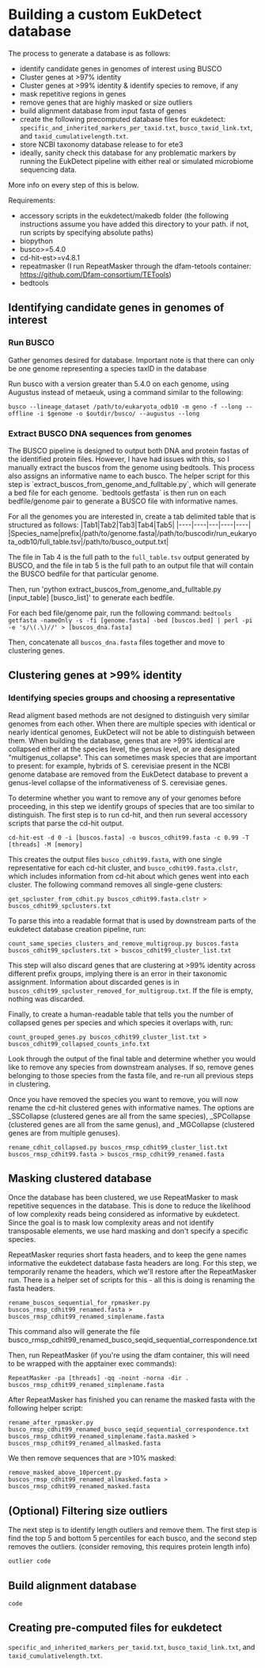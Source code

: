 <h1>Building a custom EukDetect database</h1>

The process to generate a database is as follows:
- identify candidate genes in genomes of interest using BUSCO
- Cluster genes at >97% identity
- Cluster genes at >99% identity & identify species to remove, if any
- mask repetitive regions in genes
- remove genes that are highly masked or size outliers
- build alignment database from input fasta of genes
- create the following precomputed database files for eukdetect: `specific_and_inherited_markers_per_taxid.txt`, `busco_taxid_link.txt`, and `taxid_cumulativelength.txt`.
- store NCBI taxonomy database release to for ete3
- ideally, sanity check this database for any problematic markers by running the EukDetect pipeline with either real or simulated microbiome sequencing data.


More info on every step of this is below.


Requirements:
- accessory scripts in the eukdetect/makedb folder (the following instructions assume you have added this directory to your path. if not, run scripts by specifying absolute paths)
- biopython
- busco>=5.4.0
- cd-hit-est>=v4.8.1
- repeatmasker (I run RepeatMasker through the dfam-tetools container: https://github.com/Dfam-consortium/TETools)
- bedtools

<h2>Identifying candidate genes in genomes of interest</h2>
<h3>Run BUSCO</h3>
Gather genomes desired for database. Important note is that there can only be one genome representing a species taxID in the database

Run busco with a version greater than 5.4.0 on each genome, using Augustus instead of metaeuk, using a command similar to the following: 

`busco --lineage_dataset /path/to/eukaryota_odb10 -m geno -f --long --offline -i $genome -o $outdir/busco/ --augustus --long`

<h3>Extract BUSCO DNA sequences from genomes</h3>
The BUSCO pipeline is designed to output both DNA and protein fastas of the identified protein files. However, I have had issues with this, so I manually extract the buscos from the genome using bedtools. This process also assigns an informative name to each busco. The helper script for this step is `extract_buscos_from_genome_and_fulltable.py`, which will generate a bed file for each genome. `bedtools getfasta` is then run on each bedfile/genome pair to generate a BUSCO file with informative names.

For all the genomes you are interested in, create a tab delimited table that is structured as follows:
|Tab1|Tab2|Tab3|Tab4|Tab5|
|----|----|---|----|----|
|Species_name|prefix|/path/to/genome.fasta|/path/to/buscodir/run_eukaryota_odb10/full_table.tsv|/path/to/busco_output.txt|

The file in Tab 4 is the full path to the `full_table.tsv` output generated by BUSCO, and the file in tab 5 is the full path to an output file that will contain the BUSCO bedfile for that particular genome.

Then, run 'python extract_buscos_from_genome_and_fulltable.py [input_table] [busco_list]' to generate each bedfile.

For each bed file/genome pair, run the following command:
`bedtools getfasta -nameOnly -s -fi [genome.fasta] -bed [buscos.bed] | perl -pi -e 's/\(.\)//' > [buscos_dna.fasta]`

Then, concatenate all `buscos_dna.fasta` files together and move to clustering genes.

<h2>Clustering genes at >99% identity</h2>

<h3>Identifying species groups and choosing a representative</h3>

Read aligment based methods are not designed to distinguish very similar genomes from each other. When there are multiple species with identical or nearly identical genomes, EukDetect will not be able to distinguish between them. When building the database, genes that are >99% identical are collapsed either at the species level, the genus level, or are designated "multigenus_collapse". This can sometimes mask species that are important to present: for example, hybrids of S. cerevisiae present in the NCBI genome database are removed from the EukDetect database to prevent a genus-level collapse of the informativeness of S. cerevisiae genes.

To determine whether you want to remove any of your genomes before proceeding, in this step we identify groups of species that are too similar to distinguish. The first step is to run cd-hit, and then run several accessory scripts that parse the cd-hit output.

`cd-hit-est -d 0 -i [buscos.fasta] -o buscos_cdhit99.fasta -c 0.99 -T [threads] -M [memory]`

This creates the output files `busco_cdhit99.fasta`, with one single representative for each cd-hit cluster, and `busco_cdhit99.fasta.clstr`, which includes information from cd-hit about which genes went into each cluster. The following command removes all single-gene clusters:

`get_spcluster_from_cdhit.py buscos_cdhit99.fasta.clstr > buscos_cdhit99_spclusters.txt`

To parse this into a readable format that is used by downstream parts of the eukdetect database creation pipeline, run:

`count_same_species_clusters_and_remove_multigroup.py buscos.fasta buscos_cdhit99_spclusters.txt > buscos_cdhit99_cluster_list.txt`

This step will also discard genes that are clustering at >99% identity across different prefix groups, implying there is an error in their taxonomic assignment. Information about discarded genes is in `buscos_cdhit99_spcluster_removed_for_multigroup.txt`. If the file is empty, nothing was discarded.

Finally, to create a human-readable table that tells you the number of collapsed genes per species and which species it overlaps with, run:

`count_grouped_genes.py buscos_cdhit99_cluster_list.txt > buscos_cdhit99_collapsed_counts_info.txt`

Look through the output of the final table and determine whether you would like to remove any species from downstream analyses. If so, remove genes belonging to those species from the fasta file, and re-run all previous steps in clustering.

Once you have removed the species you want to remove, you will now rename the cd-hit clustered genes with informative names. The options are _SSCollapse (clustered genes are all from the same species), _SPCollapse (clustered genes are all from the same genus), and _MGCollapse (clustered genes are from multiple genuses).

`rename_cdhit_collapsed.py buscos_rmsp_cdhit99_cluster_list.txt buscos_rmsp_cdhit99.fasta > buscos_rmsp_cdhit99_renamed.fasta`

<h2>Masking clustered database</h2>
Once the database has been clustered, we use RepeatMasker to mask repetitive sequences in the database. This is done to reduce the likelihood of low complexity reads being considered as informative by eukdetect. Since the goal is to mask low complexity areas and not identify transposable elements, we use hard masking and don't specify a specific species.

RepeatMasker requries short fasta headers, and to keep the gene names informative the eukdetect database fasta headers are long. For this step, we temporarily rename the headers, which we'll restore after the RepeatMasker run. There is a helper set of scripts for this - all this is doing is renaming the fasta headers.

`rename_buscos_sequential_for_rpmasker.py buscos_rmsp_cdhit99_renamed.fasta > buscos_rmsp_cdhit99_renamed_simplename.fasta`

This command also will generate the file busco_rmsp_cdhit99_renamed_busco_seqid_sequential_correspondence.txt

Then, run RepeatMasker (if you're using the dfam container, this will need to be wrapped with the apptainer exec commands):

`RepeatMasker -pa [threads] -qq -noint -norna -dir . buscos_rmsp_cdhit99_renamed_simplename.fasta`

After RepeatMasker has finished you can rename the masked fasta with the following helper script:

`rename_after_rpmasker.py busco_rmsp_cdhit99_renamed_busco_seqid_sequential_correspondence.txt buscos_rmsp_cdhit99_renamed_simplename.fasta.masked > buscos_rmsp_cdhit99_renamed_allmasked.fasta`

We then remove sequences that are >10% masked:

`remove_masked_above_10percent.py buscos_rmsp_cdhit99_renamed_allmasked.fasta > buscos_rmsp_cdhit99_renamed_masked.fasta`

<h2>(Optional) Filtering size outliers</h2>

The next step is to identify length outliers and remove them. The first step is find the top 5 and bottom 5 percentiles for each busco, and the second step removes the outliers. (consider removing, this requires protein length info)

`outlier code`

<h2>Build alignment database</h2>

`code`


<h2>Creating pre-computed files for eukdetect</h2>

`specific_and_inherited_markers_per_taxid.txt`, `busco_taxid_link.txt`, and `taxid_cumulativelength.txt`.

